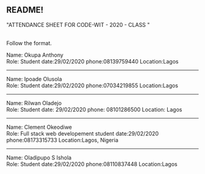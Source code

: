 ## README!

"ATTENDANCE SHEET FOR CODE-WIT - 2020 - CLASS "

<br/> Follow the format.<br/>

Name: Okupa Anthony <br/>
Role: Student
date:29/02/2020
phone:08139759440
Location:Lagos

---

Name: Ipoade Olusola <br/>
Role: Student
date:29/02/2020
phone:07034219855
Location:Lagos

---

Name: Rilwan Oladejo <br/>
Role: Student
date: 29/02/2020
phone: 08101286500
Location: Lagos

---

Name: Clement Okeodiwe <br/>
Role: Full stack web developement student
date:29/02/2020
phone:08173315733
Location:Lagos, Nigeria

---

Name: Oladipupo S Ishola <br/>
Role: Student
date:29/02/2020
phone:08110837448
Location:Lagos
